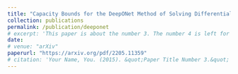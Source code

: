 ```yaml
---
title: "Capacity Bounds for the DeepONet Method of Solving Differential Equations"
collection: publications
permalink: /publication/deeponet
# excerpt: 'This paper is about the number 3. The number 4 is left for future work.'
date:
# venue: "arXiv"
paperurl: "https://arxiv.org/pdf/2205.11359"
# citation: 'Your Name, You. (2015). &quot;Paper Title Number 3.&quot; <i>Journal 1</i>. 1(3).'
---
```


